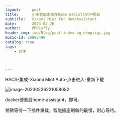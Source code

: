 ```yaml
---
layout:     post
title:      小米智能家居在home-assistant中更新
subtitle:   Xiaomi Miot For HomeAssistant
date:       2023-02-26
author:     PhDLuffy
header-img: img/Blog/post-index-bg-dengziqi.jpg
music-id: 29802490
catalog: true
tags:
    - 软件



---
```






HACS-集成-Xiaomi Miot Auto-点击进入-重新下载



![image-20230226221058682](https://fastly.jsdelivr.net/gh/PhDLuffy/PicGo@master/img/202302270037053.png)



docker硬重启home-assistant，即可。

稍微等待一下插件重载，智能插座刷新的最慢，耐心等待。
